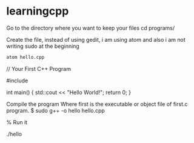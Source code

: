# learningcpp

Go to the directory where you want to keep your files
cd programs/

Create the file, instead of using gedit, i am using atom and also i am not writing sudo at the beginning
```bash
atom hello.cpp
```
// Your First C++ Program

#include <iostream>

int main() {
    std::cout << "Hello World!";
    return 0;
}


 Compile the program  Where first is the executable or object file of first.c program.
 $ sudo g++ -o hello hello.cpp

 % Run it

  ./hello 
